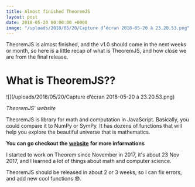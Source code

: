 ```yaml
---
title: Almost finished TheoremJS
layout: post
date: 2018-05-20 00:00:00 +0000
image: "/uploads/2018/05/20/Capture d’écran 2018-05-20 à 23.20.53.png"
---
```

TheoremJS is almost finished, and the v1.0 should come in the next weeks or month, so here is a little recap of what is TheoremJS, and how close we are from the final release.

# What is TheoremJS??

![](/uploads/2018/05/20/Capture d’écran 2018-05-20 à 23.20.53.png)

_TheoremJS' website_

TheoremJS is library for math and computation in JavaScript. Basically, you could compare it to NumPy or SymPy. It has dozens of functions that will help you explore the beautiful universe that is mathematics.

**You can go checkout the** [**website**](https://theorem.js.org) **for more informations**

I started to work on Theorem since November in 2017, it's about <span class="ago">23 Nov 2017</span>, and I learned a lot of things about math and computer science.

TheoremJS should be released in about  2 or 3 weeks, so I can fix errors, and add new cool functions 😎.